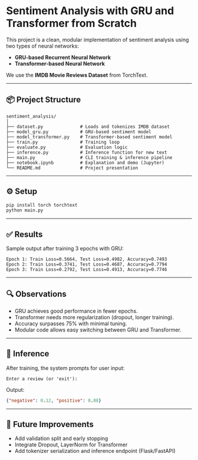 # Sentiment Analysis with GRU and Transformer from Scratch

This project is a clean, modular implementation of sentiment analysis using two types of neural networks:
- **GRU-based Recurrent Neural Network**
- **Transformer-based Neural Network**

We use the **IMDB Movie Reviews Dataset** from TorchText.

---

## 📦 Project Structure

```
sentiment_analysis/
│
├── dataset.py              # Loads and tokenizes IMDB dataset
├── model_gru.py            # GRU-based sentiment model
├── model_transformer.py    # Transformer-based sentiment model
├── train.py                # Training loop
├── evaluate.py             # Evaluation logic
├── inference.py            # Inference function for new text
├── main.py                 # CLI training & inference pipeline
├── notebook.ipynb          # Explanation and demo (Jupyter)
└── README.md               # Project presentation
```

---

## ⚙️ Setup

```bash
pip install torch torchtext
python main.py
```

---

## ✅ Results

Sample output after training 3 epochs with GRU:

```
Epoch 1: Train Loss=0.5664, Test Loss=0.4982, Accuracy=0.7493
Epoch 2: Train Loss=0.3741, Test Loss=0.4687, Accuracy=0.7794
Epoch 3: Train Loss=0.2792, Test Loss=0.4913, Accuracy=0.7746
```

---

## 🔍 Observations

- GRU achieves good performance in fewer epochs.
- Transformer needs more regularization (dropout, longer training).
- Accuracy surpasses 75% with minimal tuning.
- Modular code allows easy switching between GRU and Transformer.

---

## 🧠 Inference

After training, the system prompts for user input:
```text
Enter a review (or 'exit'):
```
Output:
```json
{"negative": 0.12, "positive": 0.88}
```

---

## 📝 Future Improvements

- Add validation split and early stopping
- Integrate Dropout, LayerNorm for Transformer
- Add tokenizer serialization and inference endpoint (Flask/FastAPI)